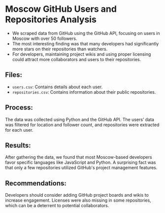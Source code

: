# Moscow GitHub Users and Repositories Analysis

- We scraped data from GitHub using the GitHub API, focusing on users in Moscow with over 50 followers.
- The most interesting finding was that many developers had significantly more stars on their repositories than watchers.
- For developers, maintaining project wikis and using proper licensing could attract more collaborators and users to their repositories.

## Files:

- `users.csv`: Contains details about each user.
- `repositories.csv`: Contains information about their public repositories.

## Process:

The data was collected using Python and the GitHub API. The users’ data was filtered for location and follower count, and repositories were extracted for each user.

## Results:

After gathering the data, we found that most Moscow-based developers favor specific languages like JavaScript and Python. A surprising fact was that only a few repositories utilized GitHub's project management features.

## Recommendations:

Developers should consider adding GitHub project boards and wikis to increase engagement. Licenses were also missing in some repositories, which can be a deterrent to potential collaborators.
